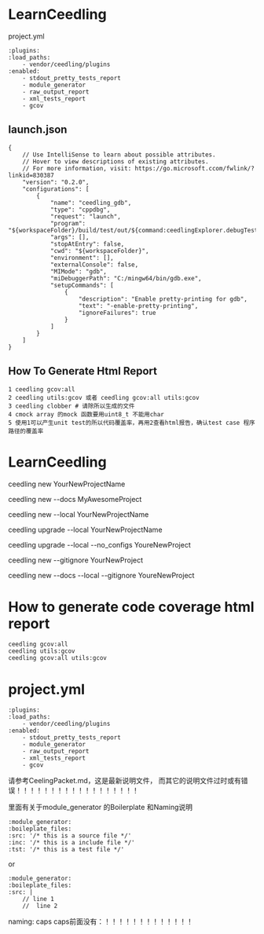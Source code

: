 # LearnCeedling
project.yml

    :plugins:
    :load_paths:
        - vendor/ceedling/plugins
    :enabled:
        - stdout_pretty_tests_report
        - module_generator
        - raw_output_report
        - xml_tests_report
        - gcov
## launch.json
    {
        // Use IntelliSense to learn about possible attributes.
        // Hover to view descriptions of existing attributes.
        // For more information, visit: https://go.microsoft.ccom/fwlink/?linkid=830387
        "version": "0.2.0",
        "configurations": [
            {
                "name": "ceedling_gdb",
                "type": "cppdbg",
                "request": "launch",
                "program": "${workspaceFolder}/build/test/out/${command:ceedlingExplorer.debugTestExecutable}",
                "args": [],
                "stopAtEntry": false,
                "cwd": "${workspaceFolder}",
                "environment": [],
                "externalConsole": false,
                "MIMode": "gdb",
                "miDebuggerPath": "C:/mingw64/bin/gdb.exe",
                "setupCommands": [
                    {
                        "description": "Enable pretty-printing for gdb",
                        "text": "-enable-pretty-printing",
                        "ignoreFailures": true
                    }
                ]
            }
        ]
    }


How To Generate Html Report
----------------------------
    1 ceedling gcov:all 
    2 ceedling utils:gcov 或者 ceedling gcov:all utils:gcov
    3 ceedling clobber # 请除所以生成的文件
    4 cmock array 的mock 函数要用uint8_t 不能用char
    5 使用1可以产生unit test的所以代码覆盖率，再用2查看html报告，确认test case 程序路径的覆盖率


# LearnCeedling

ceedling new YourNewProjectName

ceedling new --docs MyAwesomeProject

ceedling new --local YourNewProjectName

ceedling upgrade --local YourNewProjectName

ceedling upgrade --local --no_configs YoureNewProject

ceedling new --gitignore YourNewProject

ceedling new --docs --local --gitignore YoureNewProject

# How to generate code coverage html report
    ceedling gcov:all
    ceedling utils:gcov
    ceedling gcov:all utils:gcov


# project.yml

    :plugins:
    :load_paths:
        - vendor/ceedling/plugins
    :enabled:
        - stdout_pretty_tests_report
        - module_generator
        - raw_output_report
        - xml_tests_report
        - gcov


请参考CeelingPacket.md，这是最新说明文件，
而其它的说明文件过时或有错误！！！！！！！！！！！！！！！！！！

里面有关于module_generator 的Boilerplate 和Naming说明 

    :module_generator:
    :boileplate_files:
    :src: '/* this is a source file */'
    :inc: '/* this is a include file */'
    :tst: '/* this is a test file */'

or 

    :module_generator:
    :boileplate_files:
    :src: |
        // line 1
        //  line 2
    

naming: caps   caps前面没有：！！！！！！！！！！！！！
